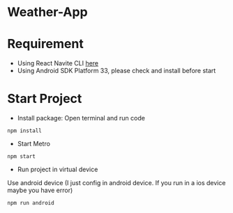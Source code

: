 # Weather-App

# Requirement

- Using React Navite CLI [here](https://reactnative.dev/docs/environment-setup)
- Using Android SDK Platform 33, please check and install before start

# Start Project

- Install package: Open terminal and run code

```
npm install
```

- Start Metro

```
npm start
```

- Run project in virtual device

Use android device (I just config in android device. If you run in a ios device maybe you have error)

```
npm run android
```

